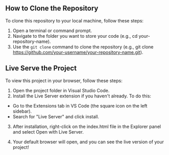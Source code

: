 ## How to Clone the Repository

To clone this repository to your local machine, follow these steps:

1. Open a terminal or command prompt.
2. Navigate to the folder you want to store your code (e.g., cd your-repository-name).
3. Use the `git clone` command to clone the repository (e.g., git clone https://github.com/your-username/your-repository-name.git).

## Live Serve the Project

To view this project in your browser, follow these steps:

1. Open the project folder in Visual Studio Code.
2. Install the Live Server extension if you haven't already. To do this: 
  - Go to the Extensions tab in VS Code (the square icon on the left sidebar).
  - Search for "Live Server" and click install.

3. After installation, right-click on the index.html file in the Explorer panel and select Open with Live Server.

4. Your default browser will open, and you can see the live version of your project!
